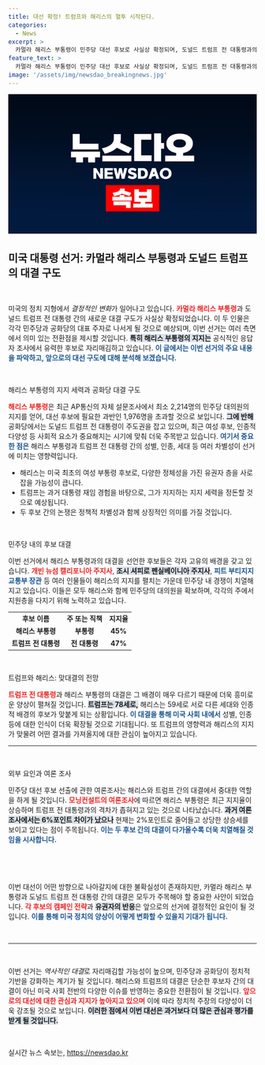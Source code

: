 ```yaml
---
title: 대선 확정! 트럼프와 해리스의 혈투 시작된다.
categories:
  - News
excerpt: >
  카멀라 해리스 부통령이 민주당 대선 후보로 사실상 확정되며, 도널드 트럼프 전 대통령과의 리턴매치가 성사될 전망입니다. 두 후보는 성별, 인종, 세대 등에서 뚜렷한 차이를 보이며 역사적인 대결을 예고합니다.
feature_text: >
  카멀라 해리스 부통령이 민주당 대선 후보로 사실상 확정되며, 도널드 트럼프 전 대통령과의 리턴매치가 성사될 전망입니다. 두 후보는 성별, 인종, 세대 등에서 뚜렷한 차이를 보이며 역사적인 대결을 예고합니다.
image: '/assets/img/newsdao_breakingnews.jpg'
---
```


<p><img src="/assets/img/newsdao_breakingnews.jpg" alt="ranknews 속보" /></p>

<h2 data-ke-size="size26">미국 대통령 선거: 카멀라 해리스 부통령과 도널드 트럼프의 대결 구도</h2>

<p data-ke-size="size16">&nbsp;</p>

<p>미국의 정치 지형에서 <em>결정적인 변화</em>가 일어나고 있습니다. <b><span style="color: #ee2323;">카멀라 해리스 부통령</span></b>과 도널드 트럼프 전 대통령 간의 새로운 대결 구도가 사실상 확정되었습니다. 이 두 인물은 각각 민주당과 공화당의 대표 주자로 나서게 될 것으로 예상되며, 이번 선거는 여러 측면에서 의미 있는 전환점을 제시할 것입니다. <b><span style="background-color: #21538527;">특히 해리스 부통령의 지지는</span></b> 공식적인 응답자 조사에서 유력한 후보로 자리매김하고 있습니다. <b><span style="color: #1a5490;">이 글에서는 이번 선거의 주요 내용을 파악하고, 앞으로의 대선 구도에 대해 분석해 보겠습니다.</span></b></p>

<p data-ke-size="size16">&nbsp;</p>

<p>해리스 부통령의 지지 세력과 공화당 대결 구도</p>

<p><b><span style="color: #ee2323;">해리스 부통령</span></b>은 최근 AP통신의 자체 설문조사에서 최소 2,214명의 민주당 대의원의 지지를 얻어, 대선 후보에 필요한 과반인 1,976명을 초과할 것으로 보입니다. <b><span style="background-color: #21538527;">그에 반해</span></b> 공화당에서는 도널드 트럼프 전 대통령이 주도권을 잡고 있으며, 최근 여성 후보, 인종적 다양성 등 사회적 요소가 중요해지는 시기에 맞춰 더욱 주목받고 있습니다. <b><span style="color: #1a5490;">여기서 중요한 점은</span></b> 해리스 부통령과 트럼프 전 대통령 간의 성별, 인종, 세대 등 여러 차별성이 선거에 미치는 영향력입니다. </p>

<ul>
    <li>해리스는 미국 최초의 여성 부통령 후보로, 다양한 정체성을 가진 유권자 층을 사로잡을 가능성이 큽니다.</li>
    <li>트럼프는 과거 대통령 재임 경험을 바탕으로, 그가 지지하는 지지 세력을 정돈할 것으로 예상됩니다.</li>
    <li>두 후보 간의 논쟁은 정책적 차별성과 함께 상징적인 의미를 가질 것입니다.</li>
</ul>

<p data-ke-size="size16">&nbsp;</p>

<p>민주당 내의 후보 대결</p>

<p>이번 선거에서 해리스 부통령과의 대결을 선언한 후보들은 각자 고유의 배경을 갖고 있습니다. <b><span style="color: #ee2323;">개빈 뉴섬 캘리포니아 주지사</span></b>, <b><span style="background-color: #21538527;">조시 셔피로 펜실베이니아 주지사</span></b>, <b><span style="color: #1a5490;">피트 부티지지 교통부 장관</span></b> 등 여러 인물들이 해리스의 지지를 펼치는 가운데 민주당 내 경쟁이 치열해지고 있습니다. 이들은 모두 해리스와 함께 민주당의 대의원을 확보하며, 각각의 주에서 지원층을 다지기 위해 노력하고 있습니다.</p>

<table>
    <tr>
        <td style="text-align: center; height: 17px;"><b>후보 이름</b></td>
        <td style="text-align: center; height: 17px;"><b>주 또는 직책</b></td>
        <td style="text-align: center; height: 17px;"><b>지지율</b></td>
    </tr>
    <tr>
        <td style="text-align: center; height: 17px;"><b>해리스 부통령</b></td>
        <td style="text-align: center; height: 17px;"><b>부통령</b></td>
        <td style="text-align: center; height: 17px;"><b>45%</b></td>
    </tr>
    <tr>
        <td style="text-align: center; height: 17px;"><b>트럼프 전 대통령</b></td>
        <td style="text-align: center; height: 17px;"><b>전 대통령</b></td>
        <td style="text-align: center; height: 17px;"><b>47%</b></td>
    </tr>
</table>

<p data-ke-size="size16">&nbsp;</p>

<p>트럼프와 해리스: 맞대결의 전망</p>

<p><b><span style="color: #ee2323;">트럼프 전 대통령</span></b>과 해리스 부통령의 대결은 그 배경이 매우 다르기 때문에 더욱 흥미로운 양상이 펼쳐질 것입니다. <b><span style="background-color: #21538527;">트럼프는 78세로,</span></b> 해리스는 59세로 서로 다른 세대와 인종적 배경의 후보가 맞붙게 되는 상황입니다. <b><span style="color: #1a5490;">이 대결을 통해 미국 사회 내에서</span></b> 성별, 인종 등에 대한 인식이 더욱 확장될 것으로 기대됩니다. 또 트럼프의 영향력과 해리스의 지지가 맞물려 어떤 결과를 가져올지에 대한 관심이 높아지고 있습니다. </p>

<hr />

<p data-ke-size="size16">&nbsp;</p>

<p>외부 요인과 여론 조사</p>

<p>민주당 대선 후보 선출에 관한 여론조사는 해리스와 트럼프 간의 대결에서 중대한 역할을 하게 될 것입니다. <b><span style="color: #ee2323;">모닝컨설트의 여론조사</span></b>에 따르면 해리스 부통령은 최근 지지율이 상승하며 트럼프 전 대통령과의 격차가 좁혀지고 있는 것으로 나타났습니다. <b><span style="background-color: #21538527;">과거 여론 조사에서는 6%포인트 차이가 났으나</span></b> 현재는 2%포인트로 줄어들고 상당한 상승세를 보이고 있다는 점이 주목됩니다. <b><span style="color: #1a5490;">이는 두 후보 간의 대결이 다가올수록 더욱 치열해질 것임을 시사합니다.</span></b></p>

<p data-ke-size="size16">&nbsp;</p>

<p data-ke-size="size16">&nbsp;</p>

<p>이번 대선이 어떤 방향으로 나아갈지에 대한 불확실성이 존재하지만, 카멀라 해리스 부통령과 도널드 트럼프 전 대통령 간의 대결은 모두가 주목해야 할 중요한 사안이 되었습니다. <b><span style="color: #ee2323;">각 후보의 캠페인 전략</span></b>과 <b><span style="background-color: #21538527;">유권자의 반응</span></b>은 앞으로의 선거에 결정적인 요인이 될 것입니다. <b><span style="color: #1a5490;">이를 통해 미국 정치의 양상이 어떻게 변화할 수 있을지 기대가 됩니다.</span></b> </p>

<p data-ke-size="size16">&nbsp;</p>

<hr />

<p data-ke-size="size16">&nbsp;</p>

<p>이번 선거는 <em>역사적인 대결</em>로 자리매김할 가능성이 높으며, 민주당과 공화당이 정치적 기반을 강화하는 계기가 될 것입니다. 해리스와 트럼프의 대결은 단순한 후보자 간의 대결이 아닌 미국 사회 전반의 다양한 이슈를 반영하는 중요한 전환점이 될 것입니다. <b><span style="color: #ee2323;">앞으로의 대선에 대한 관심과 지지가 높아지고 있으며</span></b> 이에 따라 정치적 주장의 다양성이 더욱 강조될 것으로 보입니다. <b><span style="background-color: #21538527;">이러한 점에서 이번 대선은 과거보다 더 많은 관심과 평가를 받게 될 것입니다.</span></b></p>

<p data-ke-size="size16">&nbsp;</p>
실시간 뉴스 속보는, <a href="https://newsdao.kr" rel="dofollow">https://newsdao.kr</a>


